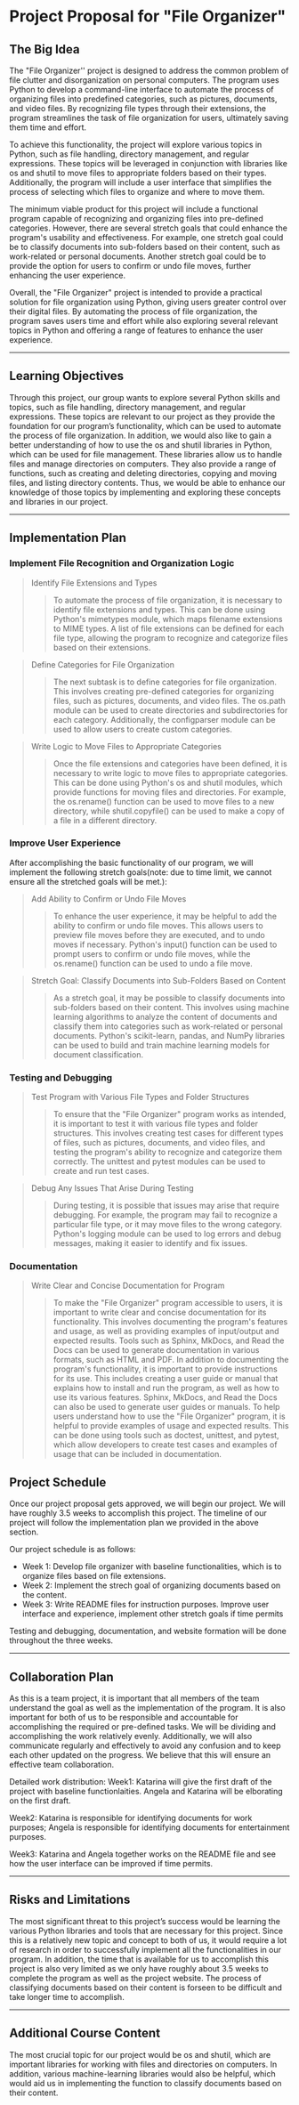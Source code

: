 # Project Proposal for "File Organizer"
## The Big Idea
The "File Organizer'' project is designed to address the common problem of file clutter and disorganization on personal computers. The program uses Python to develop a command-line interface to automate the process of organizing files into predefined categories, such as pictures, documents, and video files. By recognizing file types through their extensions, the program streamlines the task of file organization for users, ultimately saving them time and effort. 

To achieve this functionality, the project will explore various topics in Python, such as file handling, directory management, and regular expressions. These topics will be leveraged in conjunction with libraries like os and shutil to move files to appropriate folders based on their types. Additionally, the program will include a user interface that simplifies the process of selecting which files to organize and where to move them. 

The minimum viable product for this project will include a functional program capable of recognizing and organizing files into pre-defined categories. However, there are several stretch goals that could enhance the program's usability and effectiveness. For example, one stretch goal could be to classify documents into sub-folders based on their content, such as work-related or personal documents. Another stretch goal could be to provide the option for users to confirm or undo file moves, further enhancing the user experience. 

Overall, the "File Organizer" project is intended to provide a practical solution for file organization using Python, giving users greater control over their digital files. By automating the process of file organization, the program saves users time and effort while also exploring several relevant topics in Python and offering a range of features to enhance the user experience.

***
## Learning Objectives
Through this project, our group wants to explore several Python skills and topics, such as file handling, directory management, and regular expressions. These topics are relevant to our project as they provide the foundation for our program’s functionality, which can be used to automate the process of file organization. In addition, we would also like to gain a better understanding of how to use the os and shutil libraries in Python, which can be used for file management. These libraries allow us to handle files and manage directories on computers. They also provide a range of functions, such as creating and deleting directories, copying and moving files, and listing directory contents. Thus, we would be able to enhance our knowledge of those topics by implementing and exploring these concepts and libraries in our project. 
***
## Implementation Plan
### Implement File Recognition and Organization Logic
>Identify File Extensions and Types
>>To automate the process of file organization, it is necessary to identify file extensions and types. This can be done using Python's mimetypes module, which maps filename extensions to MIME types. A list of file extensions can be defined for each file type, allowing the program to recognize and categorize files based on their extensions.

>Define Categories for File Organization
>>The next subtask is to define categories for file organization. This involves creating pre-defined categories for organizing files, such as pictures, documents, and video files. The os.path module can be used to create directories and subdirectories for each category. Additionally, the configparser module can be used to allow users to create custom categories.

>Write Logic to Move Files to Appropriate Categories
>>Once the file extensions and categories have been defined, it is necessary to write logic to move files to appropriate categories. This can be done using Python's os and shutil modules, which provide functions for moving files and directories. For example, the os.rename() function can be used to move files to a new directory, while shutil.copyfile() can be used to make a copy of a file in a different directory.

### Improve User Experience
After accomplishing the basic functionality of our program, we will implement the following stretch goals(note: due to time limit, we cannot ensure all the stretched goals will be met.):
>Add Ability to Confirm or Undo File Moves
>>To enhance the user experience, it may be helpful to add the ability to confirm or undo file moves. This allows users to preview file moves before they are executed, and to undo moves if necessary. Python's input() function can be used to prompt users to confirm or undo file moves, while the os.rename() function can be used to undo a file move.

>Stretch Goal: Classify Documents into Sub-Folders Based on Content
>>As a stretch goal, it may be possible to classify documents into sub-folders based on their content. This involves using machine learning algorithms to analyze the content of documents and classify them into categories such as work-related or personal documents. Python's scikit-learn, pandas, and NumPy libraries can be used to build and train machine learning models for document classification.

### Testing and Debugging
>Test Program with Various File Types and Folder Structures
>>To ensure that the "File Organizer" program works as intended, it is important to test it with various file types and folder structures. This involves creating test cases for different types of files, such as pictures, documents, and video files, and testing the program's ability to recognize and categorize them correctly. The unittest and pytest modules can be used to create and run test cases.

>Debug Any Issues That Arise During Testing
>>During testing, it is possible that issues may arise that require debugging. For example, the program may fail to recognize a particular file type, or it may move files to the wrong category. Python's logging module can be used to log errors and debug messages, making it easier to identify and fix issues.

### Documentation
>Write Clear and Concise Documentation for Program 
>>To make the "File Organizer" program accessible to users, it is important to write clear and concise documentation for its functionality. This involves documenting the program's features and usage, as well as providing examples of input/output and expected results. Tools such as Sphinx, MkDocs, and Read the Docs can be used to generate documentation in various formats, such as HTML and PDF. In addition to documenting the program's functionality, it is important to provide instructions for its use. This includes creating a user guide or manual that explains how to install and run the program, as well as how to use its various features. Sphinx, MkDocs, and Read the Docs can also be used to generate user guides or manuals. To help users understand how to use the "File Organizer" program, it is helpful to provide examples of usage and expected results. This can be done using tools such as doctest, unittest, and pytest, which allow developers to create test cases and examples of usage that can be included in documentation.
## Project Schedule
Once our project proposal gets approved, we will begin our project. We will have roughly 3.5 weeks to accomplish this project. The timeline of our project will follow the implementation plan we provided in the above section. 

Our project schedule is as follows:
- Week 1: Develop file organizer with baseline functionalities, which is to organize files based on file extensions.
- Week 2: Implement the strech goal of organizing documents based on the content. 
- Week 3: Write README files for instruction purposes. Improve user interface and experience, implement other stretch goals if time permits

Testing and debugging, documentation, and website formation will be done throughout the three weeks.
***
## Collaboration Plan
As this is a team project, it is important that all members of the team understand the goal as well as the implementation of the program. It is also important for both of us to be responsible and accountable for accomplishing the required or pre-defined tasks. We will be dividing and accomplishing the work relatively evenly. Additionally, we will also communicate regularly and effectively to avoid any confusion and to keep each other updated on the progress. We believe that this will ensure an effective team collaboration. 

Detailed work distribution:
Week1: Katarina will give the first draft of the project with baseline functionlaities. Angela and Katarina will be elborating on the first draft.

Week2: Katarina is responsible for identifying documents for work purposes; Angela is responsible for identifying documents for entertainment purposes.

Week3: Katarina and Angela together works on the README file and see how the user interface can be improved if time permits.
***
## Risks and Limitations
The most significant threat to this project’s success would be learning the various Python libraries and tools that are necessary for this project. Since this is a relatively new topic and concept to both of us, it would require a lot of research in order to successfully implement all the functionalities in our program. In addition, the time that is available for us to accomplish this project is also very limited as we only have roughly about 3.5 weeks to complete the program as well as the project website. The process of classifying documents based on their content is forseen to be difficult and take longer time to accomplish. 
***
## Additional Course Content
The most crucial topic for our project would be os and shutil, which are important libraries for working with files and directories on computers. In addition, various machine-learning libraries would also be helpful, which would aid us in implementing the function to classify documents based on their content. 